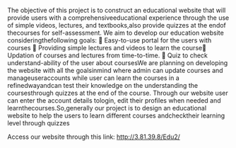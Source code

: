 The objective of this project is to construct an educational
website that will provide users with a comprehensiveeducational experience through the use of simple videos, lectures, and textbooks,also provide quizzes at the endof thecourses for self-assessment. We aim to develop our education website consideringthefollowing goals:
 Easy-to-use portal for the users with courses
 Providing simple lectures and videos to learn the course Updation of courses and lectures from time-to-time.  Quiz to check understand-ability of the user about coursesWe are planning on developing the website with all the goalsinmind where admin can update courses and manageuseraccounts while user can learn the courses in a refinedwayandcan test their knowledge on the understanding the coursesthrough quizzes at the end of the course. Through our website user can enter the account details tologin, edit their profiles when needed and learnthecourses.So,generally our project is to design an educational
website to help the users to learn different courses andchecktheir learning level through quizzes

Access our website through this link:
http://3.81.39.8/Edu2/
